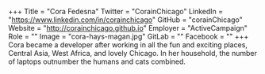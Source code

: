 +++
Title = "Cora Fedesna"
Twitter = "CorainChicago"
LinkedIn = "https://www.linkedin.com/in/corainchicago"
GitHub = "corainChicago"
Website = "http://corainchicago.github.io"
Employer = "ActiveCampaign"
Role = ""
Image = "cora-hays-magan.jpg"
GitLab = ""
Facebook = ""
+++
Cora became a developer after working in all the fun and exciting places, Central Asia, West Africa, and lovely Chicago.  In her household, the number of laptops outnumber the humans and cats combined.